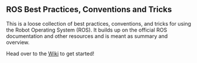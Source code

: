 ## ROS Best Practices, Conventions and Tricks

This is a loose collection of best practices, conventions, and tricks for using the Robot Operating System (ROS). It builds up on the official ROS documentation and other resources and is meant as summary and overview.

Head over to the [Wiki](https://github.com/leggedrobotics/ros_best_practices/wiki) to get started!
